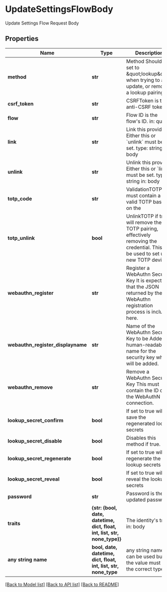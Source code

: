 # UpdateSettingsFlowBody

Update Settings Flow Request Body

## Properties
Name | Type | Description | Notes
------------ | ------------- | ------------- | -------------
**method** | **str** | Method  Should be set to \&quot;lookup\&quot; when trying to add, update, or remove a lookup pairing. | 
**csrf_token** | **str** | CSRFToken is the anti-CSRF token | [optional] 
**flow** | **str** | Flow ID is the flow&#39;s ID.  in: query | [optional] 
**link** | **str** | Link this provider  Either this or &#x60;unlink&#x60; must be set.  type: string in: body | [optional] 
**unlink** | **str** | Unlink this provider  Either this or &#x60;link&#x60; must be set.  type: string in: body | [optional] 
**totp_code** | **str** | ValidationTOTP must contain a valid TOTP based on the | [optional] 
**totp_unlink** | **bool** | UnlinkTOTP if true will remove the TOTP pairing, effectively removing the credential. This can be used to set up a new TOTP device. | [optional] 
**webauthn_register** | **str** | Register a WebAuthn Security Key  It is expected that the JSON returned by the WebAuthn registration process is included here. | [optional] 
**webauthn_register_displayname** | **str** | Name of the WebAuthn Security Key to be Added  A human-readable name for the security key which will be added. | [optional] 
**webauthn_remove** | **str** | Remove a WebAuthn Security Key  This must contain the ID of the WebAuthN connection. | [optional] 
**lookup_secret_confirm** | **bool** | If set to true will save the regenerated lookup secrets | [optional] 
**lookup_secret_disable** | **bool** | Disables this method if true. | [optional] 
**lookup_secret_regenerate** | **bool** | If set to true will regenerate the lookup secrets | [optional] 
**lookup_secret_reveal** | **bool** | If set to true will reveal the lookup secrets | [optional] 
**password** | **str** | Password is the updated password | [optional] 
**traits** | **{str: (bool, date, datetime, dict, float, int, list, str, none_type)}** | The identity&#39;s traits  in: body | [optional] 
**any string name** | **bool, date, datetime, dict, float, int, list, str, none_type** | any string name can be used but the value must be the correct type | [optional]

[[Back to Model list]](../README.md#documentation-for-models) [[Back to API list]](../README.md#documentation-for-api-endpoints) [[Back to README]](../README.md)


